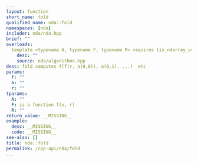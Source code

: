 ```yaml
---
layout: function
short_name: fold
qualified_name: nda::fold
namespaces: [nda]
includer: nda/nda.hpp
brief: ""
overloads:
  template <typename A, typename F, typename R> requires (is_ndarray_v<A>) auto fold(F f, const A & a, R r = </Users/oparcollet/src/nda/c++/nda/algorithms.hpp:18:36, col:38>):
    desc: ""
    source: nda/algorithms.hpp
desc: fold computes f(f(r, a(0,0)), a(0,1), ...)  etc
params:
  f: ""
  a: ""
  r: ""
tparams:
  A: ""
  F: is a function f(x, r)
  R: ""
return_value: __MISSING__
example:
  desc: __MISSING__
  code: __MISSING__
see-also: []
title: nda::fold
permalink: /cpp-api/nda/fold
...
```


